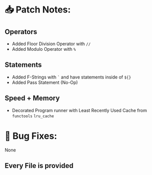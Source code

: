 # 📥 Patch Notes:
## Operators
- Added Floor Division Operator with ```//```
- Added Modulo Operator with ```%```

## Statements
- Added F-Strings with ``` ` ``` and have statements inside of ```${}```
- Added Pass Statement (No-Op)

## Speed + Memory
- Decorated Program runner with Least Recently Used Cache from ```functools``` ```lru_cache```

# 🐞 Bug Fixes:
None

## Every File is provided
